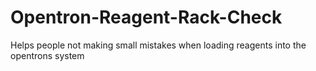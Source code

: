 # Opentron-Reagent-Rack-Check
Helps people not making small mistakes when loading reagents into the opentrons system
